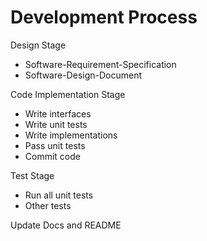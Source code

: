 # Development Process

Design Stage

- Software-Requirement-Specification
- Software-Design-Document

Code Implementation Stage

- Write interfaces
- Write unit tests
- Write implementations
- Pass unit tests
- Commit code

Test Stage

- Run all unit tests
- Other tests

Update Docs and README